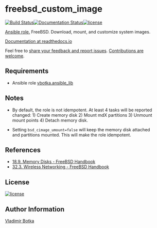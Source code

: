 # freebsd_custom_image

[![Build Status](https://travis-ci.org/vbotka/ansible-freebsd-custom-image.svg?branch=master)](https://travis-ci.org/vbotka/ansible-freebsd-custom-image)[![Documentation Status](https://readthedocs.org/projects/docs/badge/?version=latest)](https://ansible-freebsd-custom-image.readthedocs.io/en/latest/)[![license](https://img.shields.io/badge/license-BSD-red.svg)](https://www.freebsd.org/doc/en/articles/bsdl-gpl/article.html)

[Ansible role.](https://galaxy.ansible.com/vbotka/freebsd_custom_image/) FreeBSD. Download, mount,
and customize system images.

[Documentation at readthedocs.io](https://ansible-freebsd-custom-image.readthedocs.io)

Feel free to [share your feedback and report
issues](https://github.com/vbotka/ansible-freebsd-custom-image/issues). [Contributions are
welcome](https://github.com/firstcontributions/first-contributions).


## Requirements

* Ansible role [vbotka.ansible_lib](https://galaxy.ansible.com/vbotka/ansible_lib)


## Notes

* By default, the role is not idempotent. At least 4 tasks will be reported changed: 1) Create
  memory disk 2) Mount mdX partitions 3) Unmount mount points 4) Detach memory disk.

* Setting `bsd_cimage_umount=false` will keep the memory disk attached and partitions mounted. This
  will make the role idempotent.


## References

- [18.9. Memory Disks - FreeBSD Handbook](https://www.freebsd.org/doc/en_US.ISO8859-1/books/handbook/disks-virtual.html)
- [32.3. Wireless Networking - FreeBSD Handbook](https://www.freebsd.org/doc/en_US.ISO8859-1/books/handbook/network-wireless.html)


## License

[![license](https://img.shields.io/badge/license-BSD-red.svg)](https://www.freebsd.org/doc/en/articles/bsdl-gpl/article.html)


## Author Information

[Vladimir Botka](https://botka.link)
